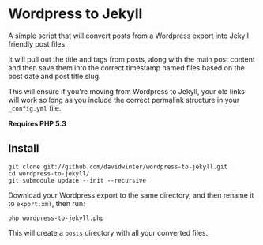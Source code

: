 # Wordpress to Jekyll

A simple script that will convert posts from a Wordpress export into Jekyll friendly post files.

It will pull out the title and tags from posts, along with the main post content and then save them into the correct timestamp named files based on the post date and post title slug.

This will ensure if you're moving from Wordpress to Jekyll, your old links will work so long as you include the correct permalink structure in your `_config.yml` file.

**Requires PHP 5.3**

## Install

	git clone git://github.com/davidwinter/wordpress-to-jekyll.git
	cd wordpress-to-jekyll/
	git submodule update --init --recursive

Download your Wordpress export to the same directory, and then rename it to `export.xml`, then run:

	php wordpress-to-jekyll.php

This will create a `posts` directory with all your converted files.
